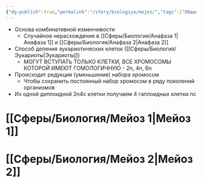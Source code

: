 ```yaml
---
{"dg-publish":true,"permalink":"/sfery/biologiya/mejoz/","tags":["Общаябиология"]}
---
```


- Основа комбинативной изменчивости
	- Случайное нерасхождение в [[Сферы/Биология/Анафаза 1\|Анафаза 1]] и [[Сферы/Биология/Анафаза 2\|Анафаза 2]]
- Способ деления эукариотических клеток ([[Сферы/Биология/Эукариоты\|Эукариоты]])
	- МОГУТ ВСТУПАТЬ ТОЛЬКО КЛЕТКИ, ВСЕ ХРОМОСОМЫ КОТОРОЙ ИМЕЮТ ГОМОЛОГИЧНУЮ - 2n, 4n, 6n
- Происходит редукция (уменьшение) набора хромосом
	- Чтобы сохранить постоянный набор хромосом в ряду поколений организмов 
- Из одной диплоидной 2n4c клетки получаем 4 гаплоидных клетки nc
# [[Сферы/Биология/Мейоз 1\|Мейоз 1]]
# [[Сферы/Биология/Мейоз 2\|Мейоз 2]] 
